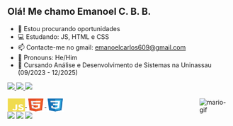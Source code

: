 ## Olá! Me chamo Emanoel C. B. B.

- 👾 Estou procurando oportunidades
- 💻 Estudando: JS, HTML e CSS
- 📫 Contacte-me no gmail: emanoelcarlos609@gmail.com
- 🍃 Pronouns: He/Him
- 🎀 Cursando Análise e Desenvolvimento de Sistemas na Uninassau (09/2023 - 12/2025)


<div>
  <a href="https://github.com/ManuCBB">
 <img width=400 src='https://github-readme-stats.vercel.app/api?username=ManuCBB&theme=vue-dark&show_icons=true&hide_border=true&count_private=true' />
<img width=425 src='https://github-readme-streak-stats.herokuapp.com/?user=ManuCBB&theme=vue-dark&hide_border=true' />
<img width=400 src='https://github-readme-stats.vercel.app/api/top-langs/?username=ManuCBB&theme=vue-dark&show_icons=true&hide_border=true&layout=compact' />
</div>

<div style="display: inline_block"><br>
  <img align="center" alt="Rafa-Js" height="30" width="40" src="https://raw.githubusercontent.com/devicons/devicon/master/icons/javascript/javascript-plain.svg">
  <img align="center" alt="Rafa-HTML" height="30" width="40" src="https://raw.githubusercontent.com/devicons/devicon/master/icons/html5/html5-original.svg">
  <img align="center" alt="Rafa-CSS" height="30" width="40" src="https://raw.githubusercontent.com/devicons/devicon/master/icons/css3/css3-original.svg">
  <img align="right" alt="mario-gif" height="70" width="70" src=https://user-images.githubusercontent.com/74038190/226127923-0e8b7792-7b3c-462b-951b-63c96ba1a5af.gif

  ##

  <div> 
    <a href="https://instagram.com/klausfds" target="_blank"><img src="https://img.shields.io/badge/-Instagram-%23E4405F?style=for-the-badge&logo=instagram&logoColor=white" target="_blank"></a>
    <a href = "mailto:emanoelcarlos609@gmail.com"><img src="https://img.shields.io/badge/-Gmail-%23333?style=for-the-badge&logo=gmail&logoColor=white" target="_blank"></a>
  <a href="www.linkedin.com/in/emanoelcarlosbarreto" target="_blank"><img src="https://img.shields.io/badge/-LinkedIn-%230077B5?style=for-the-badge&logo=linkedin&logoColor=white" target="_blank"></a> 
  </div>


  








